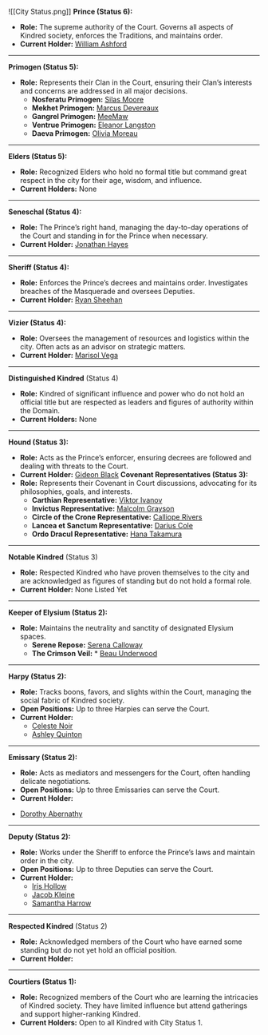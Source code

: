 ![[City Status.png]]
**Prince (Status 6):**  
- **Role:** The supreme authority of the Court. Governs all aspects of Kindred society, enforces the Traditions, and maintains order.  
- **Current Holder:** [William Ashford](https://discord.com/channels/1322782733759414345/1324196238513410129)
---
**Primogen (Status 5):**  
- **Role:** Represents their Clan in the Court, ensuring their Clan’s interests and concerns are addressed in all major decisions.  
  - **Nosferatu Primogen:** [Silas Moore](https://discord.com/channels/1322782733759414345/1324212184888115260)
  - **Mekhet Primogen:** [Marcus Devereaux](https://discord.com/channels/1322782733759414345/1324216803651751988)
  - **Gangrel Primogen:** [MeeMaw](https://discord.com/channels/1322782733759414345/1324202787814506528)
  - **Ventrue Primogen:** [Eleanor Langston](https://discord.com/channels/1322782733759414345/1324251463567937578)
  - **Daeva Primogen:** [Olivia Moreau](https://discord.com/channels/1322782733759414345/1324257425284530259)
---
**Elders (Status 5):**
- **Role:** Recognized Elders who hold no formal title but command great respect in the city for their age, wisdom, and influence.
- **Current Holders:** None
---
**Seneschal (Status 4):**  
- **Role:** The Prince’s right hand, managing the day-to-day operations of the Court and standing in for the Prince when necessary.  
- **Current Holder:** [Jonathan Hayes](https://discord.com/channels/1322782733759414345/1324494669304037456)
---
**Sheriff (Status 4):**  
- **Role:** Enforces the Prince’s decrees and maintains order. Investigates breaches of the Masquerade and oversees Deputies.  
- **Current Holder:**  [Ryan Sheehan](https://discord.com/channels/1322782733759414345/1331160141269303317)
---
**Vizier (Status 4):**  
- **Role:** Oversees the management of resources and logistics within the city. Often acts as an advisor on strategic matters.  
- **Current Holder:** [Marisol Vega](https://discord.com/channels/1322782733759414345/1324538717641375825  )
---
**Distinguished Kindred** (Status 4)
- **Role:** Kindred of significant influence and power who do not hold an official title but are respected as leaders and figures of authority within the Domain.
- **Current Holders:**  None
---
**Hound (Status 3):**  
- **Role:** Acts as the Prince’s enforcer, ensuring decrees are followed and dealing with threats to the Court.  
- **Current Holder:** [Gideon Black](https://discord.com/channels/1322782733759414345/1324567241534078986)
**Covenant Representatives (Status 3):**  
- **Role:** Represents their Covenant in Court discussions, advocating for its philosophies, goals, and interests.  
  - **Carthian Representative:** [Viktor Ivanov](https://discord.com/channels/1322782733759414345/1324263403644256336)
  - **Invictus Representative:** [Malcolm Grayson](https://discord.com/channels/1322782733759414345/1324523586270007386  )
  - **Circle of the Crone Representative:** [Calliope Rivers](https://discord.com/channels/1322782733759414345/1324268153173184575)
  - **Lancea et Sanctum Representative:** [Darius Cole](https://discord.com/channels/1322782733759414345/1324274525772185671)
  - **Ordo Dracul Representative:** [Hana Takamura](https://discord.com/channels/1322782733759414345/1324488896293376081)
---
**Notable Kindred** (Status 3)
- **Role:** Respected Kindred who have proven themselves to the city and are acknowledged as figures of standing but do not hold a formal role.
- **Current Holder:** None Listed Yet
---
**Keeper of Elysium (Status 2):**  
- **Role:** Maintains the neutrality and sanctity of designated Elysium spaces.  
  - **Serene Repose:** [Serena Calloway](https://discord.com/channels/1322782733759414345/1324543205315973250)
  - **The Crimson Veil:** * [Beau Underwood](https://discord.com/channels/1322782733759414345/1330321332407369810)
---
**Harpy (Status 2):**  
- **Role:** Tracks boons, favors, and slights within the Court, managing the social fabric of Kindred society.  
- **Open Positions:** Up to three Harpies can serve the Court.  
- **Current Holder:** 
  * [Celeste Noir](https://discord.com/channels/1322782733759414345/1324557999150465135)
  * [Ashley Quinton](https://discord.com/channels/1322782733759414345/1326716030629707806)
---
**Emissary (Status 2):**  
- **Role:** Acts as mediators and messengers for the Court, often handling delicate negotiations.  
- **Open Positions:** Up to three Emissaries can serve the Court.  
- **Current Holder:** 
* [Dorothy Abernathy](https://discord.com/channels/1322782733759414345/1324982090227253329)
---
**Deputy (Status 2):**  
- **Role:** Works under the Sheriff to enforce the Prince’s laws and maintain order in the city.  
- **Open Positions:** Up to three Deputies can serve the Court.  
- **Current Holder:** 
  * [Iris Hollow](https://discord.com/channels/1322782733759414345/1324573406821224449)
  * [Jacob Kleine](https://discord.com/channels/1322782733759414345/1329181848189800478)
  * [Samantha Harrow](https://discord.com/channels/1322782733759414345/1336166866535845990)
---
**Respected Kindred** (Status 2)
- **Role:** Acknowledged members of the Court who have earned some standing but do not yet hold an official position.
- **Current Holder:**
---
**Courtiers (Status 1):**  
- **Role:** Recognized members of the Court who are learning the intricacies of Kindred society. They have limited influence but attend gatherings and support higher-ranking Kindred.  
- **Current Holders:** Open to all Kindred with City Status 1.